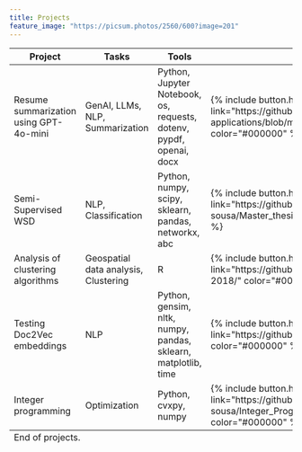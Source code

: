 ```yaml
---
title: Projects
feature_image: "https://picsum.photos/2560/600?image=201"
---
```

<head>
<title>Table with Buttons and Rules</title>
<style>
  table {
    width: 100%;
    border-collapse: collapse;
  }

  /* Top rule */
  table thead {
    border-top: 2px solid black;
  }

  /* Middle rule (between header and body) */
  table tbody {
    border-top: 1px solid black;
  }

  /* Bottom rule */
  table tfoot {
    border-top: 2px solid black; /* Can also be applied to tbody if no tfoot */
  }

  th, td {
    padding: 8px;
    text-align: left;
  }

  th {
    font-weight: bold;
  }

  .action-button {
    background-color: #4CAF50; /* Green */
    color: white;
    padding: 8px 12px;
    border: none;
    border-radius: 4px;
    cursor: pointer;
    font-size: 14px;
  }

  .action-button:hover {
    background-color: #45a049;
  }
</style>
</head>
<body>
 <table>
      <thead>
        <tr>
          <th><b>Project</b></th>
          <th><b>Tasks</b></th>
          <th><b>Tools</b></th>
          <th><b>Repository</b></th>
        </tr>
      </thead>
      <tbody>
      <tr>
          <td>Resume summarization using GPT-4o-mini</td>
          <td>GenAI, LLMs, NLP, Summarization </td>
          <td>Python, Jupyter Notebook, os, requests, dotenv, pypdf, openai, docx</td>
          <td>{% include button.html text="GitHub" icon="github" link="https://github.com/samuel-sousa/LLM-applications/blob/main/resume_summarization.ipynb/" color="#000000" %}</td>
      </tr>
      <tr>
          <td>Semi-Supervised WSD</td>
          <td>NLP, Classification </td>
          <td>Python, numpy, scipy, sklearn, pandas, networkx, abc</td>
          <td>{% include button.html text="GitHub" icon="github" link="https://github.com/samuel-sousa/Master_thesis_experiments/" color="#000000" %}</td>
      </tr>
      <tr>
          <td>Analysis of clustering algorithms</td>
          <td>Geospatial data analysis, Clustering </td>
          <td>R</td>
          <td>{% include button.html text="GitHub" icon="github" link="https://github.com/samuel-sousa/Clei-Laclo-2018/" color="#000000" %}</td>
       </tr>
       <tr>
          <td>Testing Doc2Vec embeddings</td>
          <td>NLP</td>
          <td>Python, gensim, nltk, numpy, pandas, sklearn, matplotlib, time</td>
          <td>{% include button.html text="GitHub" icon="github" link="https://github.com/samuel-sousa/Doc2Vecs/" color="#000000" %}</td>
        </tr>
        <tr>
          <td>Integer programming</td>
          <td>Optimization</td>
          <td>Python, cvxpy, numpy</td>
          <td>{% include button.html text="GitHub" icon="github" link="https://github.com/samuel-sousa/Integer_Programming_CVXPY/" color="#000000" %}</td>
        </tr>
      </tbody>
    <tfoot>
      <tr>
        <td colspan="4">End of projects.</td>
      </tr>
    </tfoot>
  </table>
</body>